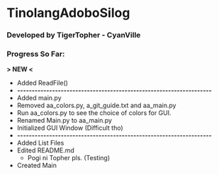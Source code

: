 # TinolangAdoboSilog
### Developed by TigerTopher - CyanVille

### Progress So Far: 
**> NEW <**
* Added ReadFile()
* **-------------------------------------------------------------------**
* Added main.py
* Removed aa_colors.py, a_git_guide.txt and aa_main.py
* Run aa_colors.py to see the choice of colors for GUI.
* Renamed Main.py to aa_main.py
* Initialized GUI Window (Difficult tho)
* **-------------------------------------------------------------------**
* Added List Files
* Edited README.md
	* Pogi ni Topher pls. (Testing)
* Created Main
